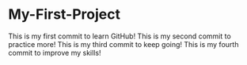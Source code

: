# My-First-Project
This is my first commit to learn GitHub!
This is my second commit to practice more!
This is my third commit to keep going!
This is my fourth commit to improve my skills!
